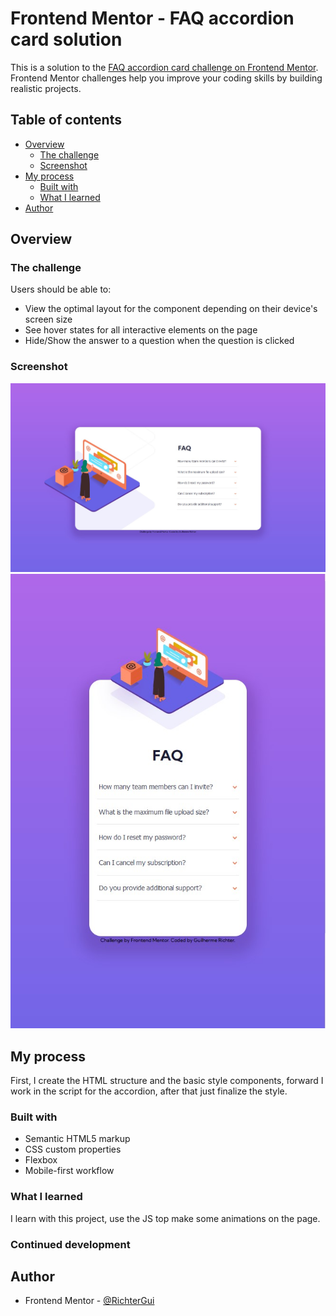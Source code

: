# Frontend Mentor - FAQ accordion card solution

This is a solution to the [FAQ accordion card challenge on Frontend Mentor](https://www.frontendmentor.io/challenges/faq-accordion-card-XlyjD0Oam). Frontend Mentor challenges help you improve your coding skills by building realistic projects. 

## Table of contents

- [Overview](#overview)
  - [The challenge](#the-challenge)
  - [Screenshot](#screenshot)
- [My process](#my-process)
  - [Built with](#built-with)
  - [What I learned](#what-i-learned)
- [Author](#author)


## Overview

### The challenge

Users should be able to:

- View the optimal layout for the component depending on their device's screen size
- See hover states for all interactive elements on the page
- Hide/Show the answer to a question when the question is clicked

### Screenshot

![](./sc1.jpg)
![](./sc2.jpg)





## My process
First, I create the HTML structure and the basic style components, forward I work in the script for the accordion, after that just finalize the style.

### Built with

- Semantic HTML5 markup
- CSS custom properties
- Flexbox
- Mobile-first workflow


### What I learned

I learn with this project, use the JS top make some animations on the page.


### Continued development



## Author

- Frontend Mentor - [@RichterGui](https://www.frontendmentor.io/profile/RichterGui)

